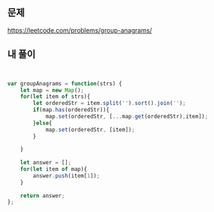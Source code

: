 ## 문제  
https://leetcode.com/problems/group-anagrams/  

## 내 풀이  
```javascript


var groupAnagrams = function(strs) {
    let map = new Map();
    for(let item of strs){
        let orderedStr = item.split('').sort().join('');
        if(map.has(orderedStr)){
            map.set(orderedStr, [...map.get(orderedStr),item]);
        }else{
            map.set(orderedStr, [item]);
        }
        
    }
    
    let answer = [];
    for(let item of map){
        answer.push(item[1]);
    }
    
    return answer;
};
```
